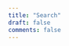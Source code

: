 ```yaml
---
title: "Search"
draft: false
comments: false
---
```



<link href="/search/pagefind-ui.css" rel="stylesheet">
<script src="/search/pagefind-ui.js"></script>
<div id="search"></div>
<script>
    window.addEventListener('DOMContentLoaded', (event) => {
        new PagefindUI({ element: "#search", showSubResults: true });
    });
</script>